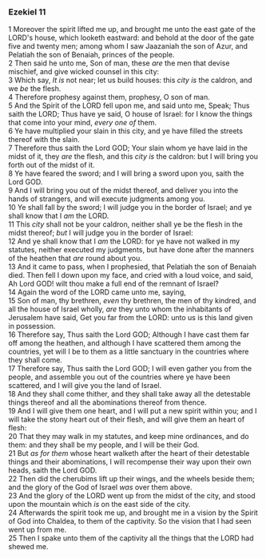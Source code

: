 ### Ezekiel 11

1 Moreover the spirit lifted me up, and brought me unto the east gate of the LORD's house, which looketh eastward: and behold at the door of the gate five and twenty men; among whom I saw Jaazaniah the son of Azur, and Pelatiah the son of Benaiah, princes of the people.  
2 Then said he unto me, Son of man, these *are* the men that devise mischief, and give wicked counsel in this city:  
3 Which say, *It is* not near; let us build houses: this *city is* the caldron, and we *be* the flesh.  
4 Therefore prophesy against them, prophesy, O son of man.  
5 And the Spirit of the LORD fell upon me, and said unto me, Speak; Thus saith the LORD; Thus have ye said, O house of Israel: for I know the things that come into your mind, *every one of* them.  
6 Ye have multiplied your slain in this city, and ye have filled the streets thereof with the slain.  
7 Therefore thus saith the Lord GOD; Your slain whom ye have laid in the midst of it, they *are* the flesh, and this *city is* the caldron: but I will bring you forth out of the midst of it.  
8 Ye have feared the sword; and I will bring a sword upon you, saith the Lord GOD.  
9 And I will bring you out of the midst thereof, and deliver you into the hands of strangers, and will execute judgments among you.  
10 Ye shall fall by the sword; I will judge you in the border of Israel; and ye shall know that I *am* the LORD.  
11 This *city* shall not be your caldron, neither shall ye be the flesh in the midst thereof; *but* I will judge you in the border of Israel:  
12 And ye shall know that I *am* the LORD: for ye have not walked in my statutes, neither executed my judgments, but have done after the manners of the heathen that *are* round about you.  
13 And it came to pass, when I prophesied, that Pelatiah the son of Benaiah died. Then fell I down upon my face, and cried with a loud voice, and said, Ah Lord GOD! wilt thou make a full end of the remnant of Israel?  
14 Again the word of the LORD came unto me, saying,  
15 Son of man, thy brethren, *even* thy brethren, the men of thy kindred, and all the house of Israel wholly, *are* they unto whom the inhabitants of Jerusalem have said, Get you far from the LORD: unto us is this land given in possession.  
16 Therefore say, Thus saith the Lord GOD; Although I have cast them far off among the heathen, and although I have scattered them among the countries, yet will I be to them as a little sanctuary in the countries where they shall come.  
17 Therefore say, Thus saith the Lord GOD; I will even gather you from the people, and assemble you out of the countries where ye have been scattered, and I will give you the land of Israel.  
18 And they shall come thither, and they shall take away all the detestable things thereof and all the abominations thereof from thence.  
19 And I will give them one heart, and I will put a new spirit within you; and I will take the stony heart out of their flesh, and will give them an heart of flesh:  
20 That they may walk in my statutes, and keep mine ordinances, and do them: and they shall be my people, and I will be their God.  
21 But *as for them* whose heart walketh after the heart of their detestable things and their abominations, I will recompense their way upon their own heads, saith the Lord GOD.  
22 Then did the cherubims lift up their wings, and the wheels beside them; and the glory of the God of Israel *was* over them above.  
23 And the glory of the LORD went up from the midst of the city, and stood upon the mountain which *is* on the east side of the city.  
24 Afterwards the spirit took me up, and brought me in a vision by the Spirit of God into Chaldea, to them of the captivity. So the vision that I had seen went up from me.  
25 Then I spake unto them of the captivity all the things that the LORD had shewed me.  
